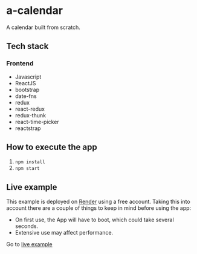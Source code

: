 # a-calendar

A calendar built from scratch.

## Tech stack

### Frontend

- Javascript
- ReactJS
- bootstrap
- date-fns
- redux
- react-redux
- redux-thunk
- react-time-picker
- reactstrap

## How to execute the app

1. `npm install`
2. `npm start`

## Live example

This example is deployed on [Render](https://render.com/) using a free account. Taking this into account there are a couple of things to keep in mind before using the app:

- On first use, the App will have to boot, which could take several seconds.
- Extensive use may affect performance.

Go to [live example](https://a-calendar.onrender.com)
